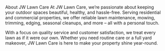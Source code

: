 About JW Lawn Care
At JW Lawn Care, we’re passionate about keeping your outdoor spaces beautiful, healthy, and hassle-free. Serving residential and commercial properties, we offer reliable lawn maintenance, mowing, trimming, edging, seasonal cleanups, and more – all with a personal touch.

With a focus on quality service and customer satisfaction, we treat every lawn as if it were our own. Whether you need routine care or a full yard makeover, JW Lawn Care is here to make your property shine year-round.
